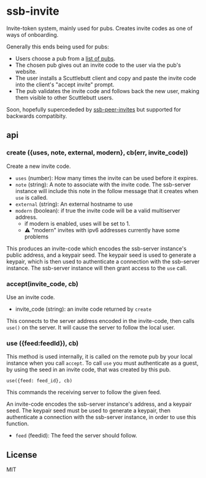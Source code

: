 # ssb-invite

Invite-token system, mainly used for pubs. Creates invite codes as one of ways of onboarding.

Generally this ends being used for pubs:

- Users choose a pub from a [list of pubs](https://github.com/ssbc/ssb-server/wiki/Pub-Servers).
- The chosen pub gives out an invite code to the user via the pub's website.
- The user installs a Scuttlebutt client and copy and paste the invite code into the client's "accept invite" prompt.
- The pub validates the invite code and follows back the new user, making them visible to other Scuttlebutt users.

Soon, hopefully supercededed by [ssb-peer-invites](https://github.com/ssbc/ssb-peer-invites) but supported for backwards compatibity.

## api

### create ({uses, note, external, modern}, cb(err, invite_code))

Create a new invite code.

- `uses` (number): How many times the invite can be used before it expires.
- `note` (string): A note to associate with the invite code. The ssb-server instance will
    include this note in the follow message that it creates when `use` is
    called.
- `external` (string): An external hostname to use
- `modern` (boolean): if true the invite code will be a valid multiserver address.
    - if modern is enabled, uses will be set to 1.
    - :warning: "modern" invites with ipv6 addresses currently have some problems

This produces an invite-code which encodes the ssb-server instance's public address,
and a keypair seed. The keypair seed is used to generate a keypair, which is then used to authenticate a connection with the ssb-server instance.
The ssb-server instance will then grant access to the `use` call.

### accept(invite_code, cb)

Use an invite code.

 - invite_code (string): an invite code returned by `create`

This connects to the server address encoded in the invite-code, then calls `use()` on the server.
It will cause the server to follow the local user.


### use ({feed:feedId}), cb)

This method is used internally, it is called on the remote pub by your local instance
when you call `accept`. To call `use` you must authenticate
as a guest, by using the seed in an invite code, that was created by this pub.

`use({feed: feed_id}, cb)`

This commands the receiving server to follow the given feed.

An invite-code encodes the ssb-server instance's address, and a keypair seed.
The keypair seed must be used to generate a keypair, then authenticate a connection with the ssb-server instance, in order to use this function.

 - `feed` (feedid): The feed the server should follow.

## License

MIT
